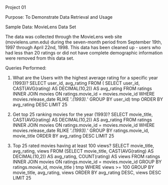 Project 01

Purpose: To Demonstrate Data Retrieval and Usage

Sample Data: MovieLens Data Set

The data was collected through the MovieLens web site
(movielens.umn.edu) during the seven-month period from September 19th,
1997 through April 22nd, 1998. This data has been cleaned up - users
who had less than 20 ratings or did not have complete demographic
information were removed from this data set.

Queries Performed:

1. What are the Users with the highest average rating for a specific year (1993)?
SELECT user_id, avg_rating FROM ( SELECT user_id, CAST(AVG(rating) AS DECIMAL(10,2)) AS avg_rating FROM ratings INNER JOIN movies ON ratings.movie_id = movies.movie_id WHERE movies.release_date RLIKE '.*(1993).*' GROUP BY user_id) tmp ORDER BY avg_rating DESC LIMIT 25


2. Get top 25 ranking movies for the year (1993)?
   SELECT movie_title, CAST(AVG(rating) AS DECIMAL(10,2)) AS avg_rating FROM ratings INNER JOIN movies ON ratings.movie_id = movies.movie_id WHERE movies.release_date RLIKE '.*(1993).*' GROUP BY ratings.movie_id, movie_title ORDER BY avg_rating DESC LIMIT 25


3. Top 25 rated movies having at least 100 views?
   SELECT movie_title, avg_rating, views FROM (SELECT movie_title, CAST(AVG(rating) AS DECIMAL(10,2)) AS avg_rating, COUNT(rating) AS views FROM ratings INNER JOIN movies ON ratings.movie_id = movies.movie_id GROUP BY ratings.movie_id, movie_title ) tmp WHERE views >= 100 GROUP BY movie_title, avg_rating, views ORDER BY avg_rating DESC, views DESC LIMIT 25